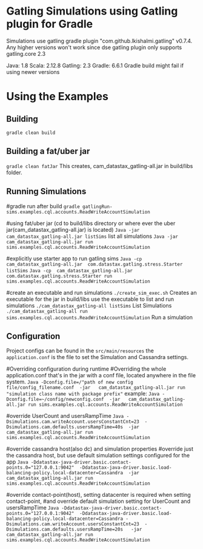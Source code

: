 Gatling Simulations using Gatling plugin for Gradle  
=============================================
Simulations use gatling gradle plugin "com.github.lkishalmi.gatling" v0.7.4. 
Any higher versions won't work since dse gatling plugin only supports gatling.core 2.3

Java: 1.8
Scala: 2.12.8
Gatling: 2.3
Gradle: 6.6.1   Gradle build might fail if using newer versions


# Using the Examples

## Building
`gradle clean build`

## Building a fat/uber jar
`gradle clean fatJar`  This creates, cam_datastax_gatling-all.jar in build/libs folder.


## Running Simulations
#gradle run after build
`gradle gatlingRun-sims.examples.cql.accounts.ReadWriteAccountSimulation`

#using fat/uber jar
(cd to build/libs directory or where ever the uber jar(cam_datastax_gatling-all.jar) is located)
`Java -jar  cam_datastax_gatling-all.jar listSims`   list all simulations
`Java -jar  cam_datastax_gatling-all.jar run sims.examples.cql.accounts.ReadWriteAccountSimulation`

#explicitly use starter app to run gatling sims
`Java -cp  cam_datastax_gatling-all.jar  com.datastax.gatling.stress.Starter listSims`
`Java -cp  cam_datastax_gatling-all.jar  com.datastax.gatling.stress.Starter run sims.examples.cql.accounts.ReadWriteAccountSimulation`

#create an executable and run simulations
`./create_sim_exec.sh`    Creates an executable for the jar in build/libs
use the executable to list and run simulations
`./cam_datastax_gatling-all listSims`  List Simulations
`./cam_datastax_gatling-all run sims.examples.cql.accounts.ReadWriteAccountSimulation`  Run a simulation

## Configuration
Project configs can be found in the `src/main/resources` the `application.conf` is the file to set the Simulation and Cassandra settings.

#Overriding configuration during runtime
#Overriding the whole application.conf that's in the jar with a conf file, located anywhere in the file system.
`Java -Dconfig.file=/"path of new config file/config_filename.conf  -jar   cam_datastax_gatling-all.jar run "simulation class name with package prefix"`
example: `Java -Dconfig.file=~/config/newconfig.conf  -jar   cam_datastax_gatling-all.jar run sims.examples.cql.accounts.ReadWriteAccountSimulation`

#override UserCount and usersRampTime
`Java -Dsimulations.cam.writeAccount.usersConstantCnt=23  -Dsimulations.cam.defaults.usersRampTime=40s  -jar   cam_datastax_gatling-all.jar run sims.examples.cql.accounts.ReadWriteAccountSimulation`

#override cassandra host(also dc) and simulation properties
#override just the cassandra host, but use default simulation settings configured for the app
`Java -Ddatastax-java-driver.basic.contact-points.0="127.0.0.1:9042"  -Ddatastax-java-driver.basic.load-balancing-policy.local-datacenter=Cassandra  -jar   cam_datastax_gatling-all.jar run sims.examples.cql.accounts.ReadWriteAccountSimulation`


#override contact-point(host), setting datacenter is required when setting contact-point, 
#and  override default simulation setting for UserCount and usersRampTime
`Java -Ddatastax-java-driver.basic.contact-points.0="127.0.0.1:9042"  -Ddatastax-java-driver.basic.load-balancing-policy.local-datacenter=Cassandra -Dsimulations.cam.writeAccount.usersConstantCnt=23  -Dsimulations.cam.defaults.usersRampTime=20s   -jar   cam_datastax_gatling-all.jar run sims.examples.cql.accounts.ReadWriteAccountSimulation`  